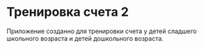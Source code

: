 # Тренировка счета 2

Приложение созданно для тренировки счета у детей сладшего школьного возраста и детей дошкольного возраста.